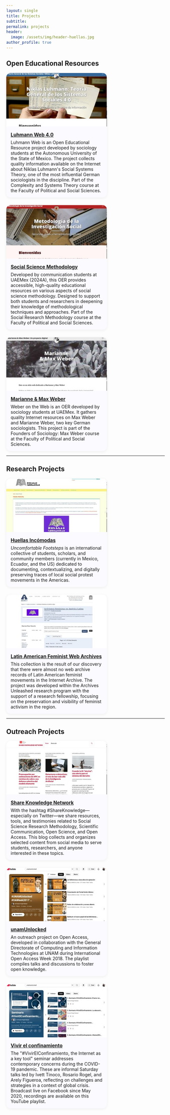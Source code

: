 ```yaml
---
layout: single
title: Projects
subtitle:
permalink: projects
header:
  image: /assets/img/header-huellas.jpg
author_profile: true
---
```


## Open Educational Resources

<div style="display: flex; flex-wrap: wrap; gap: 24px;">

  <!-- Luhmann Web 4.0 -->
  <div style="width: 320px; background: #fafaff; border-radius: 14px; overflow: hidden; box-shadow: 0 2px 8px #eee;">
    <img src="/assets/img/Img_Luhmann.jpg" alt="Luhmann Web" style="width: 100%; height: 170px; object-fit: cover;">
    <div style="padding: 14px;">
      <h3 style="margin:0 0 6px 0; font-size:1.1em;">
        <a href="https://rosariorogel.net/luhmann/" target="_blank">Luhmann Web 4.0</a>
      </h3>
      <p style="margin:0;">
        Luhmann Web is an Open Educational Resource project developed by sociology students at the Autonomous University of the State of Mexico. The project collects quality information available on the Internet about Niklas Luhmann's Social Systems Theory, one of the most influential German sociologists in the discipline. Part of the Complexity and Systems Theory course at the Faculty of Political and Social Sciences.
      </p>
    </div>
  </div>

  <!-- Metodología de la Investigación Social -->
  <div style="width: 320px; background: #fafaff; border-radius: 14px; overflow: hidden; box-shadow: 0 2px 8px #eee;">
    <img src="/assets/img/Img_Metodos.jpg" alt="Social Science Methodology" style="width: 100%; height: 170px; object-fit: cover;">
    <div style="padding: 14px;">
      <h3 style="margin:0 0 6px 0; font-size:1.1em;">
        <a href="https://rosariorogel.net/metodologia/" target="_blank">Social Science Methodology</a>
      </h3>
      <p style="margin:0;">
        Developed by communication students at UAEMex (2024A), this OER provides accessible, high-quality educational resources on various aspects of social science methodology. Designed to support both students and researchers in deepening their knowledge of methodological techniques and approaches. Part of the Social Research Methodology course at the Faculty of Political and Social Sciences.
      </p>
    </div>
  </div>

  <!-- Marianne & Max Weber -->
  <div style="width: 320px; background: #fafaff; border-radius: 14px; overflow: hidden; box-shadow: 0 2px 8px #eee;">
    <img src="/assets/img/Img_Weber.jpg" alt="Marianne & Max Weber" style="width: 100%; height: 170px; object-fit: cover;">
    <div style="padding: 14px;">
      <h3 style="margin:0 0 6px 0; font-size:1.1em;">
        <a href="https://rosariorogel.net/weberweb" target="_blank">Marianne & Max Weber</a>
      </h3>
      <p style="margin:0;">
        Weber on the Web is an OER developed by sociology students at UAEMex. It gathers quality Internet resources on Max Weber and Marianne Weber, two key German sociologists. This project is part of the Founders of Sociology: Max Weber course at the Faculty of Political and Social Sciences.
      </p>
    </div>
  </div>

</div>

---

## Research Projects

<div style="display: flex; flex-wrap: wrap; gap: 24px;">

  <!-- Huellas Incómodas -->
  <div style="width: 320px; background: #fafaff; border-radius: 14px; overflow: hidden; box-shadow: 0 2px 8px #eee;">
    <img src="/assets/img/Img_Huellas.jpg" alt="Huellas Incómodas" style="width: 100%; height: 170px; object-fit: cover;">
    <div style="padding: 14px;">
      <h3 style="margin:0 0 6px 0; font-size:1.1em;">
        <a href="https://idrhku.org/huellasincomodas/" target="_blank">Huellas Incómodas</a>
      </h3>
      <p style="margin:0;">
        <em>Uncomfortable Footsteps</em> is an international collective of students, scholars, and community members (currently in Mexico, Ecuador, and the US) dedicated to documenting, contextualizing, and digitally preserving traces of local social protest movements in the Americas.
      </p>
    </div>
  </div>

  <!-- Archivos Feministas de América Latina -->
  <div style="width: 320px; background: #fafaff; border-radius: 14px; overflow: hidden; box-shadow: 0 2px 8px #eee;">
    <img src="/assets/img/Img_Archives.jpg" alt="Latin American Feminist Web Archives" style="width: 100%; height: 170px; object-fit: cover;">
    <div style="padding: 14px;">
      <h3 style="margin:0 0 6px 0; font-size:1.1em;">
        <a href="https://archive-it.org/collections/20068" target="_blank">Latin American Feminist Web Archives</a>
      </h3>
      <p style="margin:0;">
        This collection is the result of our discovery that there were almost no web archive records of Latin American feminist movements in the Internet Archive. The project was developed within the Archives Unleashed research program with the support of a research fellowship, focusing on the preservation and visibility of feminist activism in the region.
      </p>
    </div>
  </div>

</div>

---

## Outreach Projects

<div style="display: flex; flex-wrap: wrap; gap: 24px;">

  <!-- Share Knowledge Network -->
  <div style="width: 320px; background: #fafaff; border-radius: 14px; overflow: hidden; box-shadow: 0 2px 8px #eee;">
    <img src="/assets/img/Img_Blog.jpg" alt="Share Knowledge Blog" style="width: 100%; height: 170px; object-fit: cover;">
    <div style="padding: 14px;">
      <h3 style="margin:0 0 6px 0; font-size:1.1em;">
        <a href="https://shareknowledgenetwork.wordpress.com" target="_blank">Share Knowledge Network</a>
      </h3>
      <p style="margin:0;">
        With the hashtag #ShareKnowledge—especially on Twitter—we share resources, tools, and testimonies related to Social Science Research Methodology, Scientific Communication, Open Science, and Open Access. This blog collects and organizes selected content from social media to serve students, researchers, and anyone interested in these topics.
      </p>
    </div>
  </div>

  <!-- unamUnlocked playlist -->
  <div style="width: 320px; background: #fafaff; border-radius: 14px; overflow: hidden; box-shadow: 0 2px 8px #eee;">
    <img src="/assets/img/Img_UNAM.jpg" alt="unamUnlocked Playlist" style="width: 100%; height: 170px; object-fit: cover;">
    <div style="padding: 14px;">
      <h3 style="margin:0 0 6px 0; font-size:1.1em;">
        <a href="https://www.youtube.com/playlist?list=PLLDz9GYV7-mjdPmdyQtXgXhFvIOk-D34F" target="_blank">unamUnlocked</a>
      </h3>
      <p style="margin:0;">
        An outreach project on Open Access, developed in collaboration with the General Directorate of Computing and Information Technologies at UNAM during International Open Access Week 2018. The playlist compiles talks and discussions to foster open knowledge.
      </p>
    </div>
  </div>

  <!-- Vivir el confinamiento playlist -->
  <div style="width: 320px; background: #fafaff; border-radius: 14px; overflow: hidden; box-shadow: 0 2px 8px #eee;">
    <img src="/assets/img/Img_Vivir.jpg" alt="Vivir el confinamiento Playlist" style="width: 100%; height: 170px; object-fit: cover;">
    <div style="padding: 14px;">
      <h3 style="margin:0 0 6px 0; font-size:1.1em;">
        <a href="https://www.youtube.com/playlist?list=PLLDz9GYV7-mgOpCdYi5yCczxq8pyy0Oko" target="_blank">Vivir el confinamiento</a>
      </h3>
      <p style="margin:0;">
        The "#VivirElConfinamiento, the Internet as a key tool" seminar addresses contemporary concerns during the COVID-19 pandemic. These are informal Saturday talks led by Ivett Tinoco, Rosario Rogel, and Arely Figueroa, reflecting on challenges and strategies in a context of global crisis. Broadcast live on Facebook since May 2020, recordings are available on this YouTube playlist.
      </p>
    </div>
  </div>

</div>

